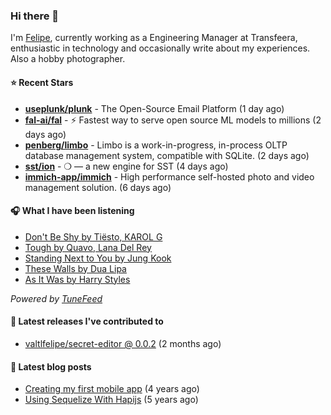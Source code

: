 ### Hi there 👋

I'm [Felipe](https://felipevm.com), currently working as a Engineering Manager at Transfeera, enthusiastic in technology and occasionally write about my experiences. Also a hobby photographer.

#### ⭐ Recent Stars
- **[useplunk/plunk](https://github.com/useplunk/plunk)** - The Open-Source Email Platform (1 day ago)
- **[fal-ai/fal](https://github.com/fal-ai/fal)** - ⚡ Fastest way to serve open source ML models to millions (2 days ago)
- **[penberg/limbo](https://github.com/penberg/limbo)** - Limbo is a work-in-progress, in-process OLTP database management system, compatible with SQLite. (2 days ago)
- **[sst/ion](https://github.com/sst/ion)** - ❍ — a new engine for SST (4 days ago)
- **[immich-app/immich](https://github.com/immich-app/immich)** - High performance self-hosted photo and video management solution. (6 days ago)

#### 🎧 What I have been listening
- [Don&#39;t Be Shy by Tiësto, KAROL G](https://open.spotify.com/track/0bI7K9Becu2dtXK1Q3cZNB)
- [Tough by Quavo, Lana Del Rey](https://open.spotify.com/track/22DH8NChecsgPxDjA4pqer)
- [Standing Next to You by Jung Kook](https://open.spotify.com/track/2KslE17cAJNHTsI2MI0jb2)
- [These Walls by Dua Lipa](https://open.spotify.com/track/7b6sWLSnbZhSIeqNGrJ4py)
- [As It Was by Harry Styles](https://open.spotify.com/track/4Dvkj6JhhA12EX05fT7y2e)

_Powered by [TuneFeed](https://tunefeed.app?ref=valtlfelipe-gh-profile)_ 

#### 🚀 Latest releases I've contributed to


- [valtlfelipe/secret-editor @ 0.0.2](https://github.com/valtlfelipe/secret-editor/releases/tag/0.0.2) (2 months ago)

#### 📄 Latest blog posts
- [Creating my first mobile app](https://felipevm.com/posts/creating-my-first-mobile-app/) (4 years ago)
- [Using Sequelize With Hapijs](https://felipevm.com/posts/using-sequelize-with-hapijs/) (5 years ago)
